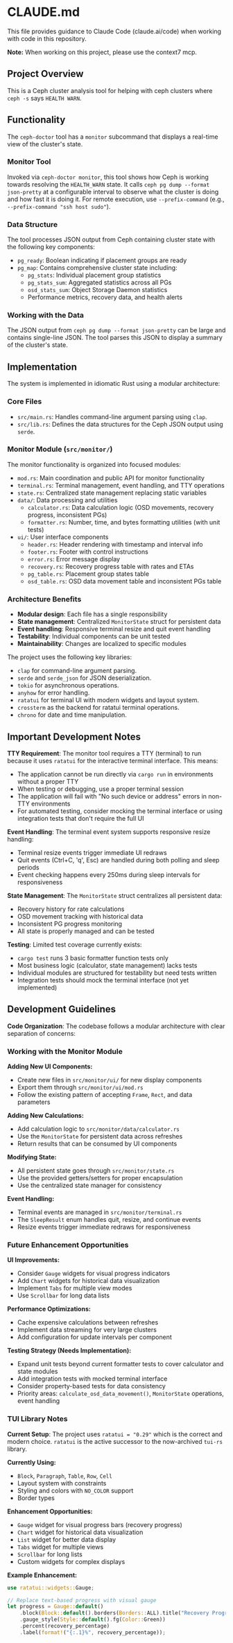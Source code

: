 # CLAUDE.md

This file provides guidance to Claude Code (claude.ai/code) when working with code in this repository.

**Note:** When working on this project, please use the context7 mcp.

## Project Overview

This is a Ceph cluster analysis tool for helping with ceph clusters where
`ceph -s` says `HEALTH WARN`.

## Functionality

The `ceph-doctor` tool has a `monitor` subcommand that displays a real-time view of the cluster's state.

### Monitor Tool

Invoked via `ceph-doctor monitor`, this tool shows how Ceph is working towards resolving the `HEALTH_WARN` state. It calls `ceph pg dump --format json-pretty` at a configurable interval to observe what the cluster is doing and how fast it is doing it. For remote execution, use `--prefix-command` (e.g., `--prefix-command "ssh host sudo"`).

### Data Structure

The tool processes JSON output from Ceph containing cluster state with the following key components:

- `pg_ready`: Boolean indicating if placement groups are ready
- `pg_map`: Contains comprehensive cluster state including:
  - `pg_stats`: Individual placement group statistics
  - `pg_stats_sum`: Aggregated statistics across all PGs
  - `osd_stats_sum`: Object Storage Daemon statistics
  - Performance metrics, recovery data, and health alerts

### Working with the Data

The JSON output from `ceph pg dump --format json-pretty` can be large and contains single-line JSON. The tool parses this JSON to display a summary of the cluster's state.

## Implementation

The system is implemented in idiomatic Rust using a modular architecture:

### Core Files
- `src/main.rs`: Handles command-line argument parsing using `clap`.
- `src/lib.rs`: Defines the data structures for the Ceph JSON output using `serde`.

### Monitor Module (`src/monitor/`)
The monitor functionality is organized into focused modules:

- `mod.rs`: Main coordination and public API for monitor functionality
- `terminal.rs`: Terminal management, event handling, and TTY operations
- `state.rs`: Centralized state management replacing static variables
- `data/`: Data processing and utilities
  - `calculator.rs`: Data calculation logic (OSD movements, recovery progress, inconsistent PGs)
  - `formatter.rs`: Number, time, and bytes formatting utilities (with unit tests)
- `ui/`: User interface components
  - `header.rs`: Header rendering with timestamp and interval info
  - `footer.rs`: Footer with control instructions
  - `error.rs`: Error message display
  - `recovery.rs`: Recovery progress table with rates and ETAs
  - `pg_table.rs`: Placement group states table
  - `osd_table.rs`: OSD data movement table and inconsistent PGs table

### Architecture Benefits
- **Modular design**: Each file has a single responsibility
- **State management**: Centralized `MonitorState` struct for persistent data
- **Event handling**: Responsive terminal resize and quit event handling
- **Testability**: Individual components can be unit tested
- **Maintainability**: Changes are localized to specific modules

The project uses the following key libraries:
- `clap` for command-line argument parsing.
- `serde` and `serde_json` for JSON deserialization.
- `tokio` for asynchronous operations.
- `anyhow` for error handling.
- `ratatui` for terminal UI with modern widgets and layout system.
- `crossterm` as the backend for ratatui terminal operations.
- `chrono` for date and time manipulation.

## Important Development Notes

**TTY Requirement**: The monitor tool requires a TTY (terminal) to run because it uses `ratatui` for the interactive terminal interface. This means:

- The application cannot be run directly via `cargo run` in environments without a proper TTY
- When testing or debugging, use a proper terminal session
- The application will fail with "No such device or address" errors in non-TTY environments
- For automated testing, consider mocking the terminal interface or using integration tests that don't require the full UI

**Event Handling**: The terminal event system supports responsive resize handling:
- Terminal resize events trigger immediate UI redraws
- Quit events (Ctrl+C, 'q', Esc) are handled during both polling and sleep periods
- Event checking happens every 250ms during sleep intervals for responsiveness

**State Management**: The `MonitorState` struct centralizes all persistent data:
- Recovery history for rate calculations
- OSD movement tracking with historical data
- Inconsistent PG progress monitoring
- All state is properly managed and can be tested

**Testing**: Limited test coverage currently exists:
- `cargo test` runs 3 basic formatter function tests only
- Most business logic (calculator, state management) lacks tests
- Individual modules are structured for testability but need tests written
- Integration tests should mock the terminal interface (not yet implemented)

## Development Guidelines

**Code Organization**: The codebase follows a modular architecture with clear separation of concerns:

### Working with the Monitor Module

**Adding New UI Components:**
- Create new files in `src/monitor/ui/` for new display components
- Export them through `src/monitor/ui/mod.rs`
- Follow the existing pattern of accepting `Frame`, `Rect`, and data parameters

**Adding New Calculations:**
- Add calculation logic to `src/monitor/data/calculator.rs`
- Use the `MonitorState` for persistent data across refreshes
- Return results that can be consumed by UI components

**Modifying State:**
- All persistent state goes through `src/monitor/state.rs`
- Use the provided getters/setters for proper encapsulation
- Use the centralized state manager for consistency

**Event Handling:**
- Terminal events are managed in `src/monitor/terminal.rs`
- The `SleepResult` enum handles quit, resize, and continue events
- Resize events trigger immediate redraws for responsiveness

### Future Enhancement Opportunities

**UI Improvements:**
- Consider `Gauge` widgets for visual progress indicators
- Add `Chart` widgets for historical data visualization
- Implement `Tabs` for multiple view modes
- Use `Scrollbar` for long data lists

**Performance Optimizations:**
- Cache expensive calculations between refreshes
- Implement data streaming for very large clusters
- Add configuration for update intervals per component

**Testing Strategy (Needs Implementation):**
- Expand unit tests beyond current formatter tests to cover calculator and state modules
- Add integration tests with mocked terminal interface
- Consider property-based tests for data consistency
- Priority areas: `calculate_osd_data_movement()`, `MonitorState` operations, event handling

### TUI Library Notes

**Current Setup**: The project uses `ratatui = "0.29"` which is the correct and modern choice. `ratatui` is the active successor to the now-archived `tui-rs` library.

**Currently Using:**
- `Block`, `Paragraph`, `Table`, `Row`, `Cell`
- Layout system with constraints
- Styling and colors with `NO_COLOR` support
- Border types

**Enhancement Opportunities:**
- `Gauge` widget for visual progress bars (recovery progress)
- `Chart` widget for historical data visualization
- `List` widget for better data display
- `Tabs` widget for multiple views
- `Scrollbar` for long lists
- Custom widgets for complex displays

**Example Enhancement:**
```rust
use ratatui::widgets::Gauge;

// Replace text-based progress with visual gauge
let progress = Gauge::default()
    .block(Block::default().borders(Borders::ALL).title("Recovery Progress"))
    .gauge_style(Style::default().fg(Color::Green))
    .percent(recovery_percentage)
    .label(format!("{:.1}%", recovery_percentage));
```

